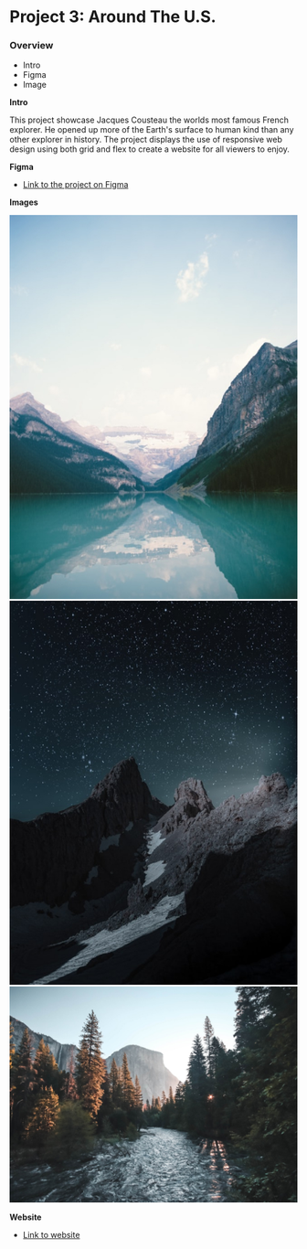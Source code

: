 # Project 3: Around The U.S.

### Overview  

* Intro  
* Figma  
* Image 
  
**Intro**
  
  This project showcase Jacques Cousteau the worlds most famous French explorer.
  He opened up more of the Earth's surface to human kind than any other explorer in history.
  The project displays the use of responsive web design using both grid and flex to create a website for all viewers to enjoy.
  
**Figma**  
  
* [Link to the project on Figma](https://www.figma.com/file/ii4xxsJ0ghevUOcssTlHZv/Sprint-3%3A-Around-the-US?node-id=0%3A1)  
  
**Images**  
  
![Image of Lake Louise](./images/demo/lake-louise.jpg)
![Image of Latemar](./images/demo/latemar.jpg)
![Image of Yosemite](./images/demo/yosemite.jpg)

**Website**

* [Link to website](https://justjoshin12.github.io/se_project_aroundtheus)
